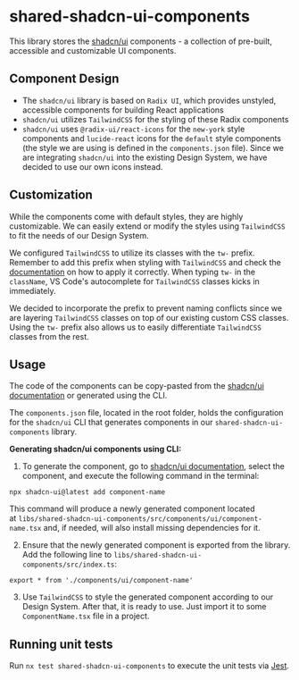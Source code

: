 # shared-shadcn-ui-components

This library stores the [shadcn/ui](https://ui.shadcn.com/) components - a collection of pre-built, accessible and customizable UI components.

## Component Design

- The `shadcn/ui` library is based on `Radix UI`, which provides unstyled, accessible components for building React applications
- `shadcn/ui` utilizes `TailwindCSS` for the styling of these Radix components
- `shadcn/ui` uses `@radix-ui/react-icons` for the `new-york` style components and `lucide-react` icons for the `default` style components (the style we are using is defined in the `components.json` file). Since we are integrating `shadcn/ui` into the existing Design System, we have decided to use our own icons instead.

## Customization

While the components come with default styles, they are highly customizable. We can easily extend or modify the styles using `TailwindCSS` to fit the needs of our Design System.

We configured `TailwindCSS` to utilize its classes with the `tw-` prefix. Remember to add this prefix when styling with `TailwindCSS` and check the [documentation](https://tailwindcss.com/docs/configuration#prefix) on how to apply it correctly. When typing `tw-` in the `className`, VS Code's autocomplete for `TailwindCSS` classes kicks in immediately.

We decided to incorporate the prefix to prevent naming conflicts since we are layering `TailwindCSS` classes on top of our existing custom CSS classes. Using the `tw-` prefix also allows us to easily differentiate `TailwindCSS` classes from the rest.

## Usage

The code of the components can be copy-pasted from the [shadcn/ui documentation](https://ui.shadcn.com/docs/components/) or generated using the CLI.

The `components.json` file, located in the root folder, holds the configuration for the `shadcn/ui` CLI that generates components in our `shared-shadcn-ui-components` library.

**Generating shadcn/ui components using CLI:**

1. To generate the component, go to [shadcn/ui documentation](https://ui.shadcn.com/docs/components/), select the component, and execute the following command in the terminal:

```
npx shadcn-ui@latest add component-name
```

This command will produce a newly generated component located at `libs/shared-shadcn-ui-components/src/components/ui/component-name.tsx` and, if needed, will also install missing dependencies for it.

2. Ensure that the newly generated component is exported from the library. Add the following line to `libs/shared-shadcn-ui-components/src/index.ts`:

```
export * from './components/ui/component-name'
```

3. Use `TailwindCSS` to style the generated component according to our Design System. After that, it is ready to use. Just import it to some `ComponentName.tsx` file in a project.

## Running unit tests

Run `nx test shared-shadcn-ui-components` to execute the unit tests via [Jest](https://jestjs.io).
